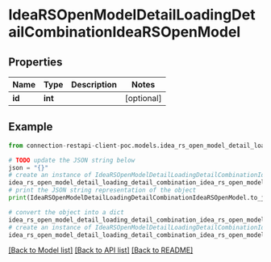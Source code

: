 # IdeaRSOpenModelDetailLoadingDetailCombinationIdeaRSOpenModel


## Properties

Name | Type | Description | Notes
------------ | ------------- | ------------- | -------------
**id** | **int** |  | [optional] 

## Example

```python
from connection-restapi-client-poc.models.idea_rs_open_model_detail_loading_detail_combination_idea_rs_open_model import IdeaRSOpenModelDetailLoadingDetailCombinationIdeaRSOpenModel

# TODO update the JSON string below
json = "{}"
# create an instance of IdeaRSOpenModelDetailLoadingDetailCombinationIdeaRSOpenModel from a JSON string
idea_rs_open_model_detail_loading_detail_combination_idea_rs_open_model_instance = IdeaRSOpenModelDetailLoadingDetailCombinationIdeaRSOpenModel.from_json(json)
# print the JSON string representation of the object
print(IdeaRSOpenModelDetailLoadingDetailCombinationIdeaRSOpenModel.to_json())

# convert the object into a dict
idea_rs_open_model_detail_loading_detail_combination_idea_rs_open_model_dict = idea_rs_open_model_detail_loading_detail_combination_idea_rs_open_model_instance.to_dict()
# create an instance of IdeaRSOpenModelDetailLoadingDetailCombinationIdeaRSOpenModel from a dict
idea_rs_open_model_detail_loading_detail_combination_idea_rs_open_model_from_dict = IdeaRSOpenModelDetailLoadingDetailCombinationIdeaRSOpenModel.from_dict(idea_rs_open_model_detail_loading_detail_combination_idea_rs_open_model_dict)
```
[[Back to Model list]](../README.md#documentation-for-models) [[Back to API list]](../README.md#documentation-for-api-endpoints) [[Back to README]](../README.md)



